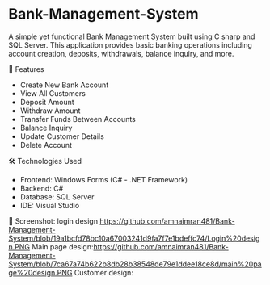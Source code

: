 # Bank-Management-System

A simple yet functional Bank Management System built using C sharp and SQL Server. This application provides basic banking operations including account creation, deposits, withdrawals, balance inquiry, and more.

 🚀 Features

- Create New Bank Account
- View All Customers
- Deposit Amount
- Withdraw Amount
- Transfer Funds Between Accounts
- Balance Inquiry
- Update Customer Details
- Delete Account

🛠️ Technologies Used

- Frontend: Windows Forms (C# - .NET Framework)
- Backend: C#
- Database: SQL Server
- IDE: Visual Studio

 📸 Screenshot:
login design https://github.com/amnaimran481/Bank-Management-System/blob/19a1bcfd78bc10a67003241d9fa7f7e1bdeffc74/Login%20design.PNG
Main page design:https://github.com/amnaimran481/Bank-Management-System/blob/7ca67a74b622b8db28b38548de79e1ddee18ce8d/main%20page%20design.PNG
Customer design:










 



